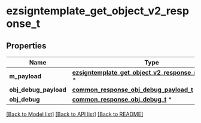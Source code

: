# ezsigntemplate_get_object_v2_response_t

## Properties
Name | Type | Description | Notes
------------ | ------------- | ------------- | -------------
**m_payload** | [**ezsigntemplate_get_object_v2_response_m_payload_t**](ezsigntemplate_get_object_v2_response_m_payload.md) \* |  | 
**obj_debug_payload** | [**common_response_obj_debug_payload_t**](common_response_obj_debug_payload.md) \* |  | [optional] 
**obj_debug** | [**common_response_obj_debug_t**](common_response_obj_debug.md) \* |  | [optional] 

[[Back to Model list]](../README.md#documentation-for-models) [[Back to API list]](../README.md#documentation-for-api-endpoints) [[Back to README]](../README.md)


